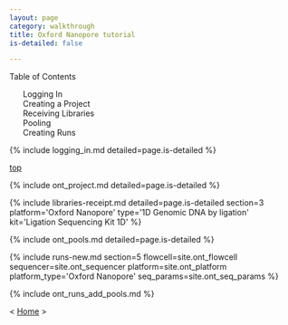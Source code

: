 ```yaml
---
layout: page
category: walkthrough
title: Oxford Nanopore tutorial
is-detailed: false

---
```


<div id="toc">
Table of Contents
<ol>
   <li><a href="#logging_in">Logging In</a></li>
   <li><a href="#project">Creating a Project</a></li>
   <li><a href="#libraries-receipt">Receiving Libraries</a></li>
   <li><a href="#pools">Pooling</a></li>
   <li><a href="#runs-new">Creating Runs</a></li>
</ol>
</div>

{% include logging_in.md detailed=page.is-detailed %}

<a name="scan" href="#" id="toplink">top</a>

{% include ont_project.md detailed=page.is-detailed %}

{% include libraries-receipt.md detailed=page.is-detailed section=3 platform='Oxford Nanopore'
  type='1D Genomic DNA by ligation' kit='Ligation Sequencing Kit 1D' %}

{% include ont_pools.md detailed=page.is-detailed %}

{% include runs-new.md section=5 flowcell=site.ont_flowcell sequencer=site.ont_sequencer
  platform=site.ont_platform platform_type='Oxford Nanopore' seq_params=site.ont_seq_params %}

{% include ont_runs_add_pools.md %}

< <a href="plain-index">Home</a> >

